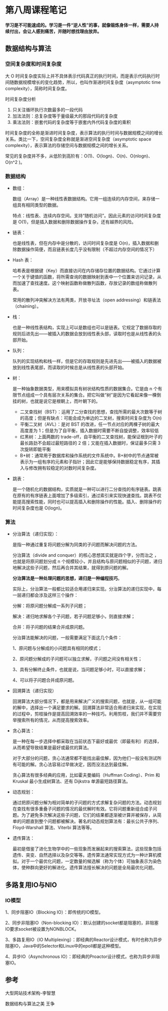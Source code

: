 # 第八周课程笔记

**学习是不可能速成的。学习是一件“逆人性”的事，就像锻炼身体一样，需要人持续付出，会让人感到痛苦，并随时想找理由放弃。**



## 数据结构与算法

### 空间复杂度和时间复杂度

大 O 时间复杂度实际上并不具体表示代码真正的执行时间，而是表示代码执行时间随数据规模增长的变化趋势，所以，也叫作渐进时间复杂度（asymptotic time complexity），简称时间复杂度。

时间复杂度分析
1. 只关注循环执行次数最多的一段代码
2. 加法法则：总复杂度等于量级最大的那段代码的复杂度
3. 乘法法则：嵌套代码的复杂度等于嵌套内外代码复杂度的乘积

时间复杂度的全称是渐进时间复杂度，表示算法的执行时间与数据规模之间的增长关系。类比一下，空间复杂度全称就是渐进空间复杂度（asymptotic space complexity），表示算法的存储空间与数据规模之间的增长关系。

常见的复杂度并不多，从低阶到高阶有：O(1)、O(logn)、O(n)、O(nlogn)、O(n^2 )。



### 数据结构

- 数组：

  数组（Array）是一种线性表数据结构。它用一组连续的内存空间，来存储一组具有相同类型的数据。

  特点：线性表、连续内存空间。支持“随机访问”。因此元素的访问时间复杂度是 O(1)，但是插入数据和删除数据操作复杂，还有越界的风险。

- 链表：

  也是线性表，但在内存中是分散的，访问时间复杂度是 O(n)，插入数据和删除数据操作简便，而且链表长度几乎没有限制（不超过内存空间的情况下）

- Hash 表：

  哈希表是根据键（Key）而直接访问在内存储存位置的数据结构。它通过计算一个关于键值的函数，将所需查询的数据映射到表中一个位置来访问记录，从而加速了查找速度。这个映射函数称做散列函数，存放记录的数组称做散列表。

  常用的散列冲突解决方法有两类，开放寻址法（open addressing）和链表法（chaining）。

- 栈：

  也是一种线性表结构，实现上可以是数组也可以是链表。它规定了数据存取的规则后进先出——被插入的数据会放到线性表头部，读取时也是从线性表的头部开始。

- 队列：

  队列的实现结构和栈一样，但是它的存取规则是先进先出——被插入的数据被放到线性表尾部，而读取的时候总是从线性表的头部开始。

- 树：

  是一种抽象数据类型，用来模拟具有树状结构性质的数据集合。它是由 n 个有限节点组成一个具有层次关系的集合。把它叫做“树”是因为它看起来像一棵倒挂的树，也就是说它是根朝上，而叶朝下的。

  - 二叉查找树（BST）：运用了二分查找的思想，查找所需的最大次数等于树的高度；但是有缺点：可能会成为单边的二叉树，搜索时间复杂度为 O(n)
  - 平衡二叉树（AVL）：是对 BST 的改进，任一节点对应的两棵子树的最大高度差为 1；但是为了自平衡，插入数据时需要不断自旋调整，效率较低
  - 红黑树：上面两数的 trade-off，自平衡的二叉查找树，能保证根到叶子的最长路劲不会超过最短路径的 2 倍；又能在插入数据时，保证最多只需 3 次旋转即能平衡
  - B+树：通常用于数据库和操作系统的文件系统中。B+树中的节点通常被表示为一组有序的元素和子指针；因此它是能够保持数据稳定有序，其插入与修改拥有较稳定的对数时间复杂度。

- 跳表：

  是一个随机化的数据结构，实质就是一种可以进行二分查找的有序链表。跳表在原有的有序链表上面增加了多级索引，通过索引来实现快速查找。跳表不仅能提高搜索性能，同时也可以提高插入和删除操作的性能。插入、删除操作的时间复杂度也是 O(logn)。

### 算法

- 分治算法（递归实现）：

  是指一种通过重复将问题分解为同类的子问题而解决问题的方法。

  分治算法（divide and conquer）的核心思想其实就是四个字，分而治之 ，也就是将原问题划分成 n 个规模较小，并且结构与原问题相似的子问题，递归地解决这些子问题，然后再合并其结果，就得到原问题的解。

  **分治算法是一种处理问题的思想，递归是一种编程技巧**。

  实际上，分治算法一般都比较适合用递归来实现。分治算法的递归实现中，每一层递归都会涉及这样三个操作：

  分解：将原问题分解成一系列子问题；

  解决：递归地求解各个子问题，若子问题足够小，则直接求解；

  合并：将子问题的结果合并成原问题。

  分治算法能解决的问题，一般需要满足下面这几个条件：

  1、原问题与分解成的小问题具有相同的模式；

  2、原问题分解成的子问题可以独立求解，子问题之间没有相关性；

  3、具有分解终止条件，也就是说，当问题足够小时，可以直接求解；

  4、可以将子问题合并成原问题。

  

- 回溯算法（递归实现）

  回溯算法大部分情况下，都是用来解决广义的搜索问题，也就是，从一组可能的解中，选择出一个满足要求的解。回溯算法非常适合用递归来实现，在实现的过程中，剪枝操作是提高回溯效率的一种技巧。利用剪枝，我们并不需要穷举搜索所有的情况，从而提高搜索效率。

- 贪心算法：

  是一种在每一步选择中都采取在当前状态下最好或最优（即最有利）的选择，从而希望导致结果是最好或最优的算法。

  对于大部分的问题，贪心法通常都不能找出最佳解，因为他们一般没有测试所有可能的解。贪心法容易过早做决定，因而没法达到最佳解。

  贪心算法有很多经典的应用，比如霍夫曼编码（Huffman Coding）、Prim 和 Kruskal 最小生成树算法、还有 Dijkstra 单源最短路径算法。

- 动态规划：

  通过把原问题分解为相对简单的子问题的方式求解复杂问题的方法。动态规划在查找有很多重叠子问题的情况的最优解时有效。它将问题重新组合成子问题。为了避免多次解决这些子问题，它们的结果都逐渐被计算并被保存，从简单的问题直到整个问题都被解决。著名的动态规划算法有：最长公共子序列、Floyd-Warshall 算法、Viterbi 算法等等。

- 遗传算法：

  最初是借鉴了进化生物学中的一些现象而发展起来的搜索算法，这些现象包括遗传、突变、自然选择以及杂交等等。遗传算法通常实现方式为一种计算机模拟。对于一个最优化问题，一定数量的候选解（称为个体）可抽象表示为染色体，使种群向更好的解进化。遗传算法擅长解决的问题是全局最优化问题。



## 多路复用IO与NIO

### IO模型

1、同步阻塞IO（Blocking IO）：即传统的IO模型。

2、同步非阻塞IO（Non-blocking IO）：默认创建的socket都是阻塞的，非阻塞IO要求socket被设置为NONBLOCK。

3、多路复用IO（IO Multiplexing）：即经典的Reactor设计模式，有时也称为异步阻塞IO，Java中的Selector和Linux中的epoll都是这种模型。

4、异步IO（Asynchronous IO）：即经典的Proactor设计模式，也称为异步非阻塞IO。





## 参考

大型网站技术架构-李智慧

数据结构与算法之美 王争

